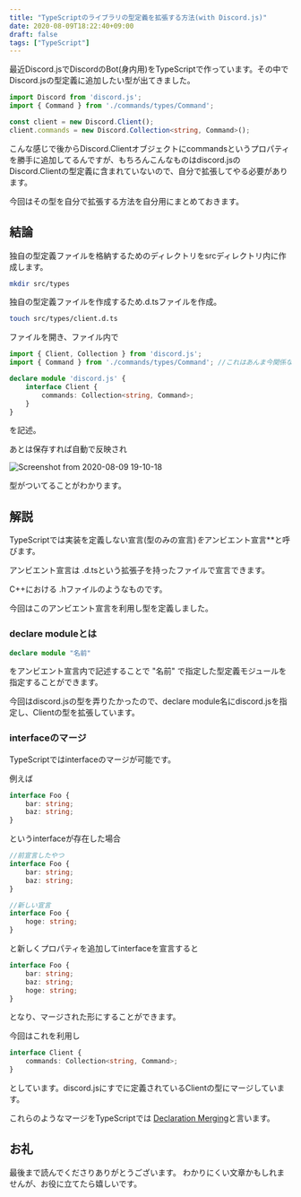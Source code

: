 ```yaml
---
title: "TypeScriptのライブラリの型定義を拡張する方法(with Discord.js)"
date: 2020-08-09T18:22:40+09:00
draft: false
tags: ["TypeScript"]
---
```


最近Discord.jsでDiscordのBot(身内用)をTypeScriptで作っています。その中でDiscord.jsの型定義に追加したい型が出てきました。

```typescript
import Discord from 'discord.js';
import { Command } from './commands/types/Command';

const client = new Discord.Client();
client.commands = new Discord.Collection<string, Command>();
```

こんな感じで後からDiscord.Clientオブジェクトにcommandsというプロパティを勝手に追加してるんですが、もちろんこんなものはdiscord.jsのDiscord.Clientの型定義に含まれていないので、自分で拡張してやる必要があります。

今回はその型を自分で拡張する方法を自分用にまとめておきます。

## 結論

独自の型定義ファイルを格納するためのディレクトリをsrcディレクトリ内に作成します。

```bash
mkdir src/types
```

独自の型定義ファイルを作成するため.d.tsファイルを作成。

```bash
touch src/types/client.d.ts
```

ファイルを開き、ファイル内で

```typescript
import { Client, Collection } from 'discord.js';
import { Command } from './commands/types/Command'; //これはあんま今関係ない

declare module 'discord.js' {
    interface Client {
        commands: Collection<string, Command>;
    }
}
```

を記述。

あとは保存すれば自動で反映され

![Screenshot from 2020-08-09 19-10-18](https://user-images.githubusercontent.com/37544784/89729804-1913a200-da74-11ea-96e5-5fe582247861.png)

型がついてることがわかります。

## 解説

TypeScriptでは実装を定義しない宣言(型のみの宣言)*を*アンビエント宣言**と呼びます。

アンビエント宣言は .d.tsという拡張子を持ったファイルで宣言できます。

C++における .hファイルのようなものです。

今回はこのアンビエント宣言を利用し型を定義しました。

### declare moduleとは

```typescript
declare module "名前"
```
をアンビエント宣言内で記述することで "名前" で指定した型定義モジュールを指定することができます。

今回はdiscord.jsの型を弄りたかったので、declare module名にdiscord.jsを指定し、Clientの型を拡張しています。

### interfaceのマージ

TypeScriptではinterfaceのマージが可能です。

例えば

```typescript
interface Foo {
    bar: string;
    baz: string;
}
```

というinterfaceが存在した場合

```typescript
//前宣言したやつ
interface Foo {
    bar: string;
    baz: string;
}

//新しい宣言
interface Foo {
    hoge: string;
}
```

と新しくプロパティを追加してinterfaceを宣言すると

```typescript
interface Foo {
    bar: string;
    baz: string;
    hoge: string;
}
```



となり、マージされた形にすることができます。

今回はこれを利用し

```typescript
interface Client {
    commands: Collection<string, Command>;
}
```

としています。discord.jsにすでに定義されているClientの型にマージしています。

これらのようなマージをTypeScriptでは [Declaration Merging](https://www.typescriptlang.org/docs/handbook/declaration-merging.html)と言います。

## お礼
最後まで読んでくださりありがとうございます。
わかりにくい文章かもしれませんが、お役に立てたら嬉しいです。
